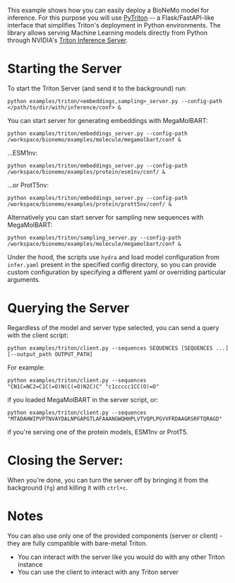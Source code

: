 This example shows how you can easily deploy a BioNeMo model for inference.
For this purpose you will use [PyTriton](https://github.com/triton-inference-server/pytriton) -- a Flask/FastAPI-like interface that simplifies Triton's deployment in Python environments. The library allows serving Machine Learning models directly from Python through NVIDIA's [Triton Inference Server](https://github.com/triton-inference-server).


# Starting the Server
To start the Triton Server (and send it to the background) run:
```
python examples/triton/<embeddings,sampling>_server.py --config-path </path/to/dir/with/inference/conf> &
```

You can start server for generating embeddings with MegaMolBART:

```
python examples/triton/embeddings_server.py --config-path /workspace/bionemo/examples/molecule/megamolbart/conf &
```

...ESM1nv:

```
python examples/triton/embeddings_server.py --config-path /workspace/bionemo/examples/protein/esm1nv/conf/ &
```

...or ProtT5nv:
```
python examples/triton/embeddings_server.py --config-path /workspace/bionemo/examples/protein/prott5nv/conf/ &
```

Alternatively you can start server for sampling new sequences with MegaMolBART:
```
python examples/triton/sampling_server.py --config-path /workspace/bionemo/examples/molecule/megamolbart/conf &
```

Under the hood, the scripts use `hydra` and load model configuration from `infer.yaml` present in the specified config directory,
so you can provide custom configuration by specifying a different yaml or overriding particular arguments.

# Querying the Server

Regardless of the model and server type selected, you can send a query with the client script:
```
python examples/triton/client.py --sequences SEQUENCES [SEQUENCES ...] [--output_path OUTPUT_PATH]
```

For example:
```
python examples/triton/client.py --sequences "CN1C=NC2=C1C(=O)N(C(=O)N2C)C" "c1ccccc1CC(O)=O"
```
if you loaded MegaMolBART in the server script, or:

```
python examples/triton/client.py --sequences "MTADAHWIPVPTNVAYDALNPGAPGTLAFAAANGWQHHPLVTVQPLPGVVFRDAAGRSRFTQRAGD"
```
if you're serving one of the protein models, ESM1nv or ProtT5.

# Closing the Server:

When you're done, you can turn the server off by bringing it from the background (`fg`) and killing it with `ctrl+c`.


# Notes

You can also use only one of the provided components (server or client) - they are fully compatible with bare-metal Triton.
* You can interact with the server like you would do with any other Triton instance
* You can use the client to interact with any Triton server
